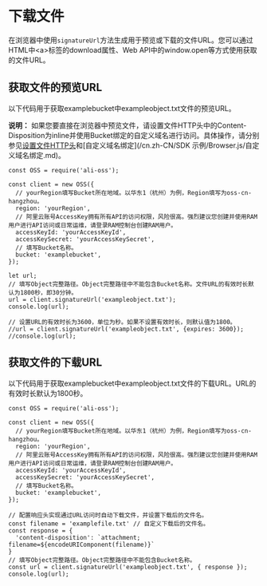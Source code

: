 # 下载文件

在浏览器中使用`signatureUrl`方法生成用于预览或下载的文件URL。您可以通过HTML中<a\>标签的download属性、Web API中的window.open等方式使用获取的文件URL。

## 获取文件的预览URL

以下代码用于获取examplebucket中exampleobject.txt文件的预览URL。

**说明：** 如果您要直接在浏览器中预览文件，请设置文件HTTP头中的Content-Disposition为inline并使用Bucket绑定的自定义域名进行访问。具体操作，请分别参见[设置文件HTTP头](/cn.zh-CN/控制台用户指南/文件管理/设置文件HTTP头.md)和[自定义域名绑定](/cn.zh-CN/SDK 示例/Browser.js/自定义域名绑定.md)。

```
const OSS = require('ali-oss');

const client = new OSS({ 
  // yourRegion填写Bucket所在地域。以华东1（杭州）为例，Region填写为oss-cn-hangzhou。
  region: 'yourRegion',
  // 阿里云账号AccessKey拥有所有API的访问权限，风险很高。强烈建议您创建并使用RAM用户进行API访问或日常运维，请登录RAM控制台创建RAM用户。
  accessKeyId: 'yourAccessKeyId',
  accessKeySecret: 'yourAccessKeySecret',
  // 填写Bucket名称。
  bucket: 'examplebucket',
});

let url;
// 填写Object完整路径。Object完整路径中不能包含Bucket名称。文件URL的有效时长默认为1800秒，即30分钟。
url = client.signatureUrl('exampleobject.txt');
console.log(url);

// 设置URL的有效时长为3600，单位为秒。如果不设置有效时长，则默认值为1800。
//url = client.signatureUrl('exampleobject.txt', {expires: 3600});
//console.log(url);        
```

## 获取文件的下载URL

以下代码用于获取examplebucket中exampleobject.txt文件的下载URL。URL的有效时长默认为1800秒。

```
const OSS = require('ali-oss');

const client = new OSS({
  // yourRegion填写Bucket所在地域。以华东1（杭州）为例，Region填写为oss-cn-hangzhou。
  region: 'yourRegion',
  // 阿里云账号AccessKey拥有所有API的访问权限，风险很高。强烈建议您创建并使用RAM用户进行API访问或日常运维，请登录RAM控制台创建RAM用户。
  accessKeyId: 'yourAccessKeyId',
  accessKeySecret: 'yourAccessKeySecret',
  // 填写Bucket名称。
  bucket: 'examplebucket',
});

// 配置响应头实现通过URL访问时自动下载文件，并设置下载后的文件名。
const filename = 'examplefile.txt' // 自定义下载后的文件名。
const response = {
  'content-disposition': `attachment; filename=${encodeURIComponent(filename)}`
}
// 填写Object完整路径。Object完整路径中不能包含Bucket名称。
const url = client.signatureUrl('exampleobject.txt', { response });
console.log(url);
```

